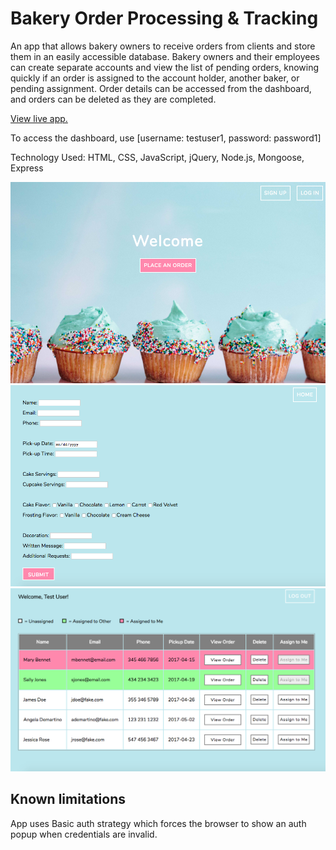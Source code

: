 # Bakery Order Processing & Tracking

An app that allows bakery owners to receive orders from clients and store them in an easily accessible database. Bakery owners and their employees can create separate accounts and view the list of pending orders, knowing quickly if an order is assigned to the account holder, another baker, or pending assignment. Order details can be accessed from the dashboard, and orders can be deleted as they are completed.

[View live app.](https://epitrack.netlify.com/)

To access the dashboard, use [username: testuser1, password: password1]

Technology Used: HTML, CSS, JavaScript, jQuery, Node.js, Mongoose, Express

![alt text](screenshots/home.png "Home Page")
![alt text](screenshots/orderform.png "Order Form")
![alt text](screenshots/dashboard1.png "Dashboard")

## Known limitations
App uses Basic auth strategy which forces the browser to show an auth popup when credentials are invalid. 